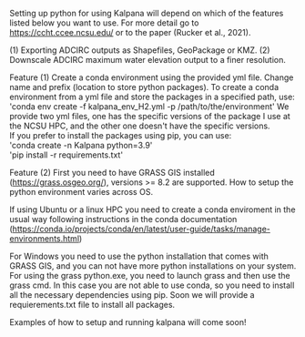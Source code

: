 Setting up python for using Kalpana will depend on which of the features listed below you want to use. 
For more detail go to https://ccht.ccee.ncsu.edu/ or to the paper (Rucker et al., 2021).

(1) Exporting ADCIRC outputs as Shapefiles, GeoPackage or KMZ.
(2) Downscale ADCIRC maximum water elevation output to a finer resolution.


Feature (1)
Create a conda environment using the provided yml file. Change name and prefix (location to store python packages).
To create a conda environment from a yml file and store the packages in a specified path, use:
'conda env create -f kalpana_env_H2.yml -p /path/to/the/environment'
We provide two yml files, one has the specific versions of the package I use at the NCSU HPC, and the other one doesn't have 
the specific versions.<br>
If you prefer to install the packages using pip, you can use:<br>
'conda create -n Kalpana python=3.9'<br>
'pip install -r requirements.txt'<br>

Feature (2)
First you need to have GRASS GIS installed (https://grass.osgeo.org/), versions >= 8.2 are supported.
How to setup the python environment varies across OS. 

If using Ubuntu or a linux HPC you need to create a conda enviroment in the usual way following instructions in the conda documentation 
(https://conda.io/projects/conda/en/latest/user-guide/tasks/manage-environments.html)

For Windows you need to use the python installation that comes with GRASS GIS, and you can not have more python installations on
your system. For using the grass python.exe, you need to launch grass and then use the grass cmd. In this case you are not able to use
conda, so you need to install all the necessary dependencies using pip. Soon we will provide a requierements.txt file to install all
packages.

Examples of how to setup and running kalpana will come soon!

